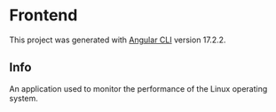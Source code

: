 # Frontend

This project was generated with [Angular CLI](https://github.com/angular/angular-cli) version 17.2.2.

## Info

An application used to monitor the performance of the Linux operating system.

